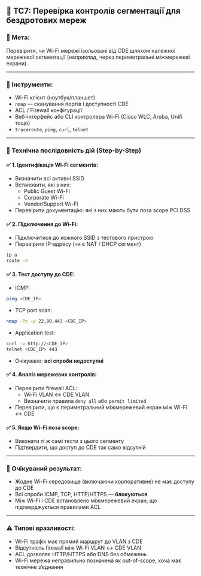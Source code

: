 
## 📶 TC7: Перевірка контролів сегментації для бездротових мереж

### 🎯 Мета:
Перевірити, чи Wi-Fi мережі ізольовані від CDE шляхом належної мережевої сегментації (наприклад, через периметральні міжмережеві екрани).

---

### 🧰 Інструменти:
- Wi-Fi клієнт (ноутбук/планшет)
- `nmap` — сканування портів і доступності CDE
- ACL / Firewall конфігурації
- Веб-інтерфейс або CLI контролера Wi-Fi (Cisco WLC, Aruba, Unifi тощо)
- `traceroute`, `ping`, `curl`, `telnet`

---

### 🔄 Технічна послідовність дій (Step-by-Step)

#### ✅ 1. Ідентифікація Wi-Fi сегментів:
- Визначити всі активні SSID
- Встановити, які з них:
  - Public Guest Wi-Fi
  - Corporate Wi-Fi
  - Vendor/Support Wi-Fi
- Перевірити документацію: які з них мають бути поза scope PCI DSS

#### ✅ 2. Підключення до Wi-Fi:
- Підключитися до кожного SSID з тестового пристрою
- Перевірити IP-адресу (чи є NAT / DHCP сегмент)
```bash
ip a
route -n
```

#### ✅ 3. Тест доступу до CDE:
- ICMP:
```bash
ping <CDE_IP>
```
- TCP port scan:
```bash
nmap -Pn -p 22,80,443 <CDE_IP>
```
- Application test:
```bash
curl -v http://<CDE_IP>
telnet <CDE_IP> 443
```
- Очікувано: **всі спроби недоступні**

#### ✅ 4. Аналіз мережевих контролів:
- Перевірити firewall ACL:
  - Wi-Fi VLAN ↔ CDE VLAN
  - Визначити правила `deny all` або `permit limited`
- Перевірити, що є периметральний міжмережевий екран між Wi-Fi ↔ CDE

#### ✅ 5. Якщо Wi-Fi поза scope:
- Виконати ті ж самі тести з цього сегменту
- Підтвердити, що доступ до CDE так само відсутній

---

### 📌 Очікуваний результат:
- Жодне Wi-Fi середовище (включаючи корпоративне) не має доступу до CDE
- Всі спроби ICMP, TCP, HTTP/HTTPS — **блокуються**
- Між Wi-Fi і CDE встановлено міжмережевий екран, що підтверджується правилами ACL

---

### ⚠️ Типові вразливості:
- Wi-Fi трафік має прямий маршрут до VLAN з CDE
- Відсутність firewall між Wi-Fi VLAN ↔ CDE VLAN
- ACL дозволяє HTTP/HTTPS або DNS без обмежень
- Wi-Fi мережа неправильно позначена як out-of-scope, хоча має технічне з’єднання

